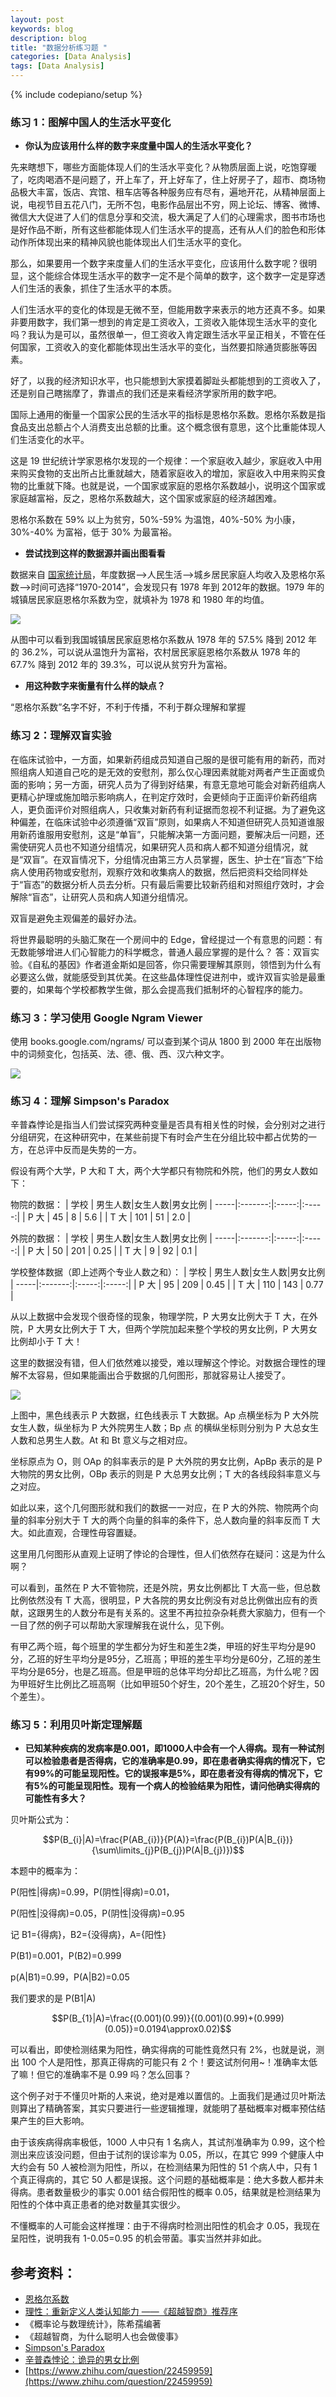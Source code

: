 ```yaml
---
layout: post
keywords: blog
description: blog
title: "数据分析练习题 "
categories: [Data Analysis]
tags: [Data Analysis]
---
```

{% include codepiano/setup %}


### 练习 1：图解中国人的生活水平变化

* **你认为应该用什么样的数字来度量中国人的生活水平变化？**

先来瞎想下，哪些方面能体现人们的生活水平变化？从物质层面上说，吃饱穿暖了，吃肉喝酒不是问题了，开上车了，开上好车了，住上好房子了，超市、商场物品极大丰富，饭店、宾馆、租车店等各种服务应有尽有，遍地开花，从精神层面上说，电视节目五花八门，无所不包，电影作品层出不穷，网上论坛、博客、微博、微信大大促进了人们的信息分享和交流，极大满足了人们的心理需求，图书市场也是好作品不断，所有这些都能体现人们生活水平的提高，还有从人们的脸色和形体动作所体现出来的精神风貌也能体现出人们生活水平的变化。

<!--more-->

那么，如果要用一个数字来度量人们的生活水平变化，应该用什么数字呢？很明显，这个能综合体现生活水平的数字一定不是个简单的数字，这个数字一定是穿透人们生活的表象，抓住了生活水平的本质。

人们生活水平的变化的体现是无微不至，但能用数字来表示的地方还真不多。如果非要用数字，我们第一想到的肯定是工资收入，工资收入能体现生活水平的变化吗？我认为是可以，虽然很单一，但工资收入肯定跟生活水平呈正相关，不管在任何国家，工资收入的变化都能体现出生活水平的变化，当然要扣除通货膨胀等因素。

好了，以我的经济知识水平，也只能想到大家摸着脚趾头都能想到的工资收入了，还是别自己瞎揣摩了，靠谱点的我们还是来看经济学家所用的数字吧。

国际上通用的衡量一个国家公民的生活水平的指标是恩格尔系数。恩格尔系数是指食品支出总额占个人消费支出总额的比重。这个概念很有意思，这个比重能体现人们生活变化的水平。

这是 19 世纪统计学家恩格尔发现的一个规律：一个家庭收入越少，家庭收入中用来购买食物的支出所占比重就越大，随着家庭收入的增加，家庭收入中用来购买食物的比重就下降。也就是说，一个国家或家庭的恩格尔系数越小，说明这个国家或家庭越富裕，反之，恩格尔系数越大，这个国家或家庭的经济越困难。

恩格尔系数在 59% 以上为贫穷，50%-59% 为温饱，40%-50% 为小康，30%-40% 为富裕，低于 30% 为最富裕。
	
* **尝试找到这样的数据源并画出图看看**

数据来自 [国家统计局](http://data.stats.gov.cn/index.htm)，年度数据——>人民生活——>城乡居民家庭人均收入及恩格尔系数——>时间可选择“1970-2014”，会发现只有 1978 年到 2012年的数据。1979 年的城镇居民家庭恩格尔系数为空，就填补为 1978 和 1980 年的均值。

![](/image/586070-20160507231211578-616395249.png)


从图中可以看到我国城镇居民家庭恩格尔系数从 1978 年的 57.5% 降到 2012 年的 36.2%，可以说从温饱升为富裕，农村居民家庭恩格尔系数从 1978 年的 67.7% 降到 2012 年的 39.3%，可以说从贫穷升为富裕。
	
* **用这种数字来衡量有什么样的缺点？**

“恩格尔系数”名字不好，不利于传播，不利于群众理解和掌握
	
### 练习 2：理解双盲实验

在临床试验中，一方面，如果新药组成员知道自己服的是很可能有用的新药，而对照组病人知道自己吃的是无效的安慰剂，那么仅心理因素就能对两者产生正面或负面的影响；另一方面，研究人员为了得到好结果，有意无意地可能会对新药组病人更精心护理或施加暗示影响病人，在判定疗效时，会更倾向于正面评价新药组病人，更负面评价对照组病人，只收集对新药有利证据而忽视不利证据。为了避免这种偏差，在临床试验中必须遵循“双盲”原则，如果病人不知道但研究人员知道谁服用新药谁服用安慰剂，这是“单盲”，只能解决第一方面问题，要解决后一问题，还需使研究人员也不知道分组情况，如果研究人员和病人都不知道分组情况，就是“双盲”。在双盲情况下，分组情况由第三方人员掌握，医生、护士在“盲态”下给病人使用药物或安慰剂，观察疗效和收集病人的数据，然后把资料交给同样处于“盲态”的数据分析人员去分析。只有最后需要比较新药组和对照组疗效时，才会解除“盲态”，让研究人员和病人知道分组情况。

双盲是避免主观偏差的最好办法。

将世界最聪明的头脑汇聚在一个房间中的 Edge，曾经提过一个有意思的问题：有无数能够增进人们心智能力的科学概念，普通人最应掌握的是什么？ 答：双盲实验。《自私的基因》作者道金斯如是回答，你只需要理解其原则，领悟到为什么有必要这么做，就能感受到其优美。在这些晶体理性促进剂中，或许双盲实验是最重要的，如果每个学校都教学生做，那么会提高我们抵制坏的心智程序的能力。

### 练习 3：学习使用 Google Ngram Viewer

使用 books.google.com/ngrams/ 可以查到某个词从 1800 到 2000 年在出版物中的词频变化，包括英、法、德、俄、西、汉六种文字。

![](/image/586070-20160507231226468-760076911.png)

### 练习 4：理解 Simpson's Paradox

辛普森悖论是指当人们尝试探究两种变量是否具有相关性的时候，会分别对之进行分组研究，在这种研究中，在某些前提下有时会产生在分组比较中都占优势的一方，在总评中反而是失势的一方。

假设有两个大学，P 大和 T 大，两个大学都只有物院和外院，他们的男女人数如下：

物院的数据：
| 学校 | 男生人数|女生人数|男女比例
| -----|:-------:|:-----:|:-----:|
| P 大 | 45      |  8    |  5.6  |
| T 大 | 101     |  51   |  2.0  |

外院的数据：
| 学校 | 男生人数|女生人数|男女比例
| -----|:-------:|:-----:|:-----:|
| P 大 | 50      | 201   |  0.25 |
| T 大 | 9       |  92   |  0.1  |

学校整体数据（即上述两个专业人数之和）：
| 学校 | 男生人数|女生人数|男女比例
| -----|:-------:|:-----:|:-----:|
| P 大 | 95      | 209   |  0.45 |
| T 大 | 110     |  143  |  0.77 |

从以上数据中会发现个很奇怪的现象，物理学院，P 大男女比例大于 T 大，在外院，P 大男女比例大于 T 大，但两个学院加起来整个学校的男女比例，P 大男女比例却小于 T 大！

这里的数据没有错，但人们依然难以接受，难以理解这个悖论。对数据合理性的理解不太容易，但如果能画出合乎数据的几何图形，那就容易让人接受了。

![](http://2.im.guokr.com/gkimage/1x/r0/gm/1xr0gm.png)

上图中，黑色线表示 P 大数据，红色线表示 T 大数据。Ap 点横坐标为 P 大外院女生人数，纵坐标为 P 大外院男生人数；Bp 点 的横纵坐标则分别为 P 大总女生人数和总男生人数。At 和 Bt 意义与之相对应。

坐标原点为 O，则 OAp 的斜率表示的是 P 大外院的男女比例，ApBp 表示的是 P 大物院的男女比例，OBp 表示的则是 P 大总男女比例；T 大的各线段斜率意义与之对应。

如此以来，这个几何图形就和我们的数据一一对应，在 P 大的外院、物院两个向量的斜率分别大于 T 大的两个向量的斜率的条件下，总人数向量的斜率反而 T 大大。如此直观，合理性毋容置疑。

这里用几何图形从直观上证明了悖论的合理性，但人们依然存在疑问：这是为什么啊？

可以看到，虽然在 P 大不管物院，还是外院，男女比例都比 T 大高一些，但总数比例依然没有 T 大高，很明显，P 大各院的男女比例没有对总比例做出应有的贡献，这跟男生的人数分布是有关系的。这里不再拉拉杂杂耗费大家脑力，但有一个一目了然的例子可以帮助大家理解我在说什么，见下例。

有甲乙两个班，每个班里的学生都分为好生和差生2类，甲班的好生平均分是90分，乙班的好生平均分是95分，乙班高；甲班的差生平均分是60分，乙班的差生平均分是65分，也是乙班高。但是甲班的总体平均分却比乙班高，为什么呢？因为甲班好生比例比乙班高啊（比如甲班50个好生，20个差生，乙班20个好生，50个差生）。


### 练习 5：利用贝叶斯定理解题
* **已知某种疾病的发病率是0.001，即1000人中会有一个人得病。现有一种试剂可以检验患者是否得病，它的准确率是0.99，即在患者确实得病的情况下，它有99%的可能呈现阳性。它的误报率是5%，即在患者没有得病的情况下，它有5%的可能呈现阳性。现有一个病人的检验结果为阳性，请问他确实得病的可能性有多大？**

贝叶斯公式为：

$$P(B_{i}|A)=\frac{P(AB_{i})}{P(A)}=\frac{P(B_{i})P(A|B_{i})}{\sum\limits_{j}P(B_{j})P(A|B_{j})})$$

本题中的概率为：

P(阳性|得病)=0.99，P(阴性|得病)=0.01，

P(阳性|没得病)=0.05，P(阴性|没得病)=0.95

记 B1={得病}，B2={没得病}，A={阳性}

P(B1)=0.001，P(B2)=0.999

p(A|B1)=0.99，P(A|B2)=0.05

我们要求的是 P(B1|A)

$$P(B_{1}|A)=\frac{(0.001)(0.99)}{(0.001)(0.99)+(0.999)(0.05)}=0.0194\approx0.02)$$

可以看出，即使检测结果为阳性，确实得病的可能性竟然只有 2%，也就是说，测出 100 个人是阳性，那真正得病的可能只有 2 个！要这试剂何用~！准确率太低了嘛！但它的准确率不是 0.99 吗？怎么回事？

这个例子对于不懂贝叶斯的人来说，绝对是难以置信的。上面我们是通过贝叶斯法则算出了精确答案，其实只要进行一些逻辑推理，就能明了基础概率对概率预估结果产生的巨大影响。

由于该疾病得病率极低，1000 人中只有 1 名病人，其试剂准确率为 0.99，这个检测出来应该没问题，但由于试剂的误诊率为 0.05，所以，在其它 999 个健康人中大约会有 50 人被检测为阳性，所以，在检测结果为阳性的 51 个病人中，只有 1 个真正得病的，其它 50 人都是误报。这个问题的基础概率是：绝大多数人都并未得病。患者数量极少的事实 0.001 结合假阳性的概率 0.05，结果就是检测结果为阳性的个体中真正患者的绝对数量其实很少。

不懂概率的人可能会这样推理：由于不得病时检测出阳性的机会才 0.05，我现在呈阳性，说明我有 1-0.05=0.95 的机会带菌。事实当然并非如此。


## 参考资料：


+ [恩格尔系数](http://wiki.mbalib.com/wiki/恩格尔系数)
+ [理性：重新定义人类认知能力 ——《超越智商》推荐序](http://www.yangzhiping.com/psy/What-Intelligence-Tests-Miss.html)
+ 《概率论与数理统计》，陈希孺编著
+ 《超越智商，为什么聪明人也会做傻事》
+ [Simpson's Paradox](http://vudlab.com/simpsons/)
+ [辛普森悖论：诡异的男女比例](http://www.guokr.com/article/6222/)
+ [https://www.zhihu.com/question/22459959](https://www.zhihu.com/question/22459959)
